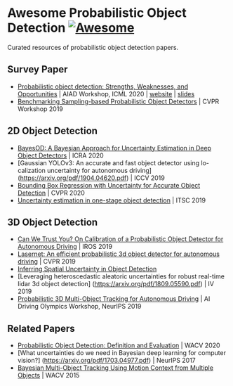 # Awesome Probabilistic Object Detection [![Awesome](https://cdn.rawgit.com/sindresorhus/awesome/d7305f38d29fed78fa85652e3a63e154dd8e8829/media/badge.svg)](https://github.com/sindresorhus/awesome)
Curated resources of probabilistic object detection papers. 

## Survey Paper

- [Probabilistic object detection: Strengths, Weaknesses, and Opportunities](https://drive.google.com/file/d/1aEP2j1O_mpuORYnThpMuGlR0lcRWu3f5/view) | AIAD Workshop, ICML 2020 | [website](https://montrealrobotics.ca/probod/) | [slides](https://slideslive.com/38931747/probabilistic-object-detection-strenghts-weaknesses-opportunities)
- [Benchmarking Sampling-based Probabilistic Object Detectors](https://openaccess.thecvf.com/content_CVPRW_2019/papers/Uncertainty%20and%20Robustness%20in%20Deep%20Visual%20Learning/Miller_Benchmarking_Sampling-based_Probabilistic_Object_Detectors_CVPRW_2019_paper.pdf) | CVPR Workshop 2019
## 2D Object Detection

- [BayesOD: A Bayesian Approach for Uncertainty Estimation in Deep Object Detectors](https://arxiv.org/pdf/1903.03838.pdf) | ICRA 2020 
- [Gaussian YOLOv3: An accurate and fast object detector using lo- calization uncertainty for autonomous driving] (https://arxiv.org/pdf/1904.04620.pdf) | ICCV 2019
- [Bounding Box Regression with Uncertainty for Accurate Object Detection](https://arxiv.org/pdf/1809.08545.pdf) | CVPR 2020
- [Uncertainty estimation in one-stage object detection](https://arxiv.org/pdf/1905.10296.pdf) | ITSC 2019

## 3D Object Detection

- [Can We Trust You? On Calibration of a Probabilistic Object Detector for Autonomous Driving](https://arxiv.org/pdf/1909.12358.pdf) | IROS 2019 
- [Lasernet: An efficient probabilistic 3d object detector for autonomous driving](https://arxiv.org/pdf/1903.08701.pdf) | CVPR 2019
- [Inferring Spatial Uncertainty in Object Detection](https://arxiv.org/pdf/2003.03644.pdf) 
- [Leveraging heteroscedastic aleatoric uncertainties for robust real-time lidar 3d object detection] (https://arxiv.org/pdf/1809.05590.pdf) | IV 2019
- [Probabilistic 3D Multi-Object Tracking for Autonomous Driving](https://arxiv.org/pdf/2001.05673.pdf) | AI Driving Olympics Workshop, NeurIPS 2019

## Related Papers

- [Probabilistic Object Detection: Definition and Evaluation](https://arxiv.org/pdf/1811.10800.pdf) | WACV 2020
- [What uncertainties do we need in Bayesian deep learning for computer vision?] (https://arxiv.org/pdf/1703.04977.pdf) | NeurIPS 2017
- [Bayesian Multi-Object Tracking Using Motion Context from Multiple Objects](https://faculty.ucmerced.edu/mhyang/papers/wacv15_mot.pdf) | WACV 2015




